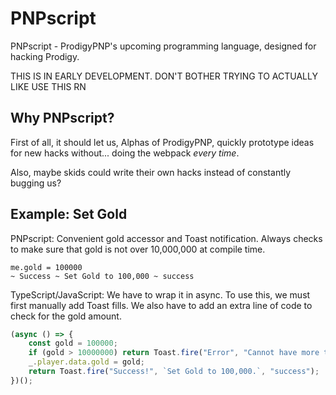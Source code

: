 # PNPscript
PNPscript - ProdigyPNP's upcoming programming language, designed for hacking Prodigy.

THIS IS IN EARLY DEVELOPMENT. DON'T BOTHER TRYING TO ACTUALLY LIKE USE THIS RN

## Why PNPscript?
First of all, it should let us, Alphas of ProdigyPNP, quickly prototype ideas for new hacks without... doing the webpack _every time_.

Also, maybe skids could write their own hacks instead of constantly bugging us?



## Example: Set Gold

PNPscript:
Convenient gold accessor and Toast notification.
Always checks to make sure that gold is not over 10,000,000 at compile time.
```pnps
me.gold = 100000
~ Success ~ Set Gold to 100,000 ~ success
```

TypeScript/JavaScript:
We have to wrap it in async.
To use this, we must first manually add Toast fills.
We also have to add an extra line of code to check for the gold amount.
```typescript
(async () => {
    const gold = 100000;
    if (gold > 10000000) return Toast.fire("Error", "Cannot have more than 10,000,000 gold.", "error");
    _.player.data.gold = gold;
    return Toast.fire("Success!", `Set Gold to 100,000.`, "success");
})();
```


